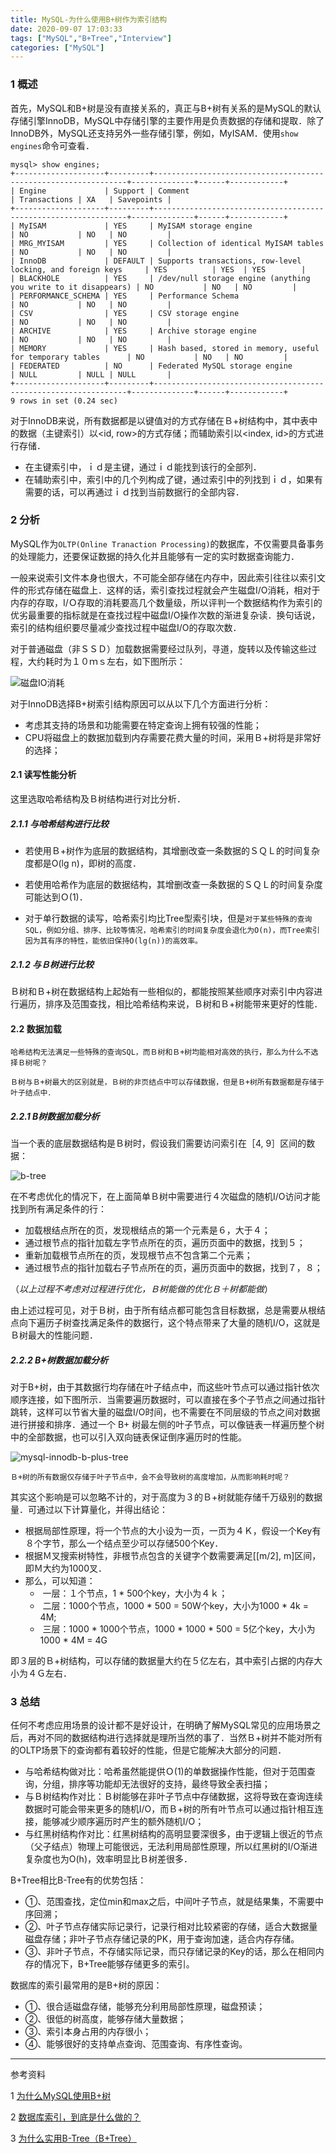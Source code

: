 ```yaml
---
title: MySQL-为什么使用B+树作为索引结构
date: 2020-09-07 17:03:33
tags: ["MySQL","B+Tree","Interview"]
categories: ["MySQL"]
---
```


### 1 概述

首先，MySQL和B+树是没有直接关系的，真正与B+树有关系的是MySQL的默认存储引擎InnoDB，MySQL中存储引擎的主要作用是负责数据的存储和提取．除了InnoDB外，MySQL还支持另外一些存储引擎，例如，MyISAM．使用`show engines`命令可查看．

<!--more-->

```mysql
mysql> show engines;
+--------------------+---------+----------------------------------------------------------------+--------------+------+------------+
| Engine             | Support | Comment                                                        | Transactions | XA   | Savepoints |
+--------------------+---------+----------------------------------------------------------------+--------------+------+------------+
| MyISAM             | YES     | MyISAM storage engine                                          | NO           | NO   | NO         |
| MRG_MYISAM         | YES     | Collection of identical MyISAM tables                          | NO           | NO   | NO         |
| InnoDB             | DEFAULT | Supports transactions, row-level locking, and foreign keys     | YES          | YES  | YES        |
| BLACKHOLE          | YES     | /dev/null storage engine (anything you write to it disappears) | NO           | NO   | NO         |
| PERFORMANCE_SCHEMA | YES     | Performance Schema                                             | NO           | NO   | NO         |
| CSV                | YES     | CSV storage engine                                             | NO           | NO   | NO         |
| ARCHIVE            | YES     | Archive storage engine                                         | NO           | NO   | NO         |
| MEMORY             | YES     | Hash based, stored in memory, useful for temporary tables      | NO           | NO   | NO         |
| FEDERATED          | NO      | Federated MySQL storage engine                                 | NULL         | NULL | NULL       |
+--------------------+---------+----------------------------------------------------------------+--------------+------+------------+
9 rows in set (0.24 sec)
```



对于InnoDB来说，所有数据都是以键值对的方式存储在Ｂ+树结构中，其中表中的数据（主键索引）以<id, row>的方式存储；而辅助索引以<index, id>的方式进行存储．

- 在主键索引中，ｉｄ是主键，通过ｉｄ能找到该行的全部列．
- 在辅助索引中，索引中的几个列构成了键，通过索引中的列找到ｉｄ，如果有需要的话，可以再通过ｉｄ找到当前数据行的全部内容．



### 2 分析

MySQL作为`OLTP(Online Tranaction Processing)`的数据库，不仅需要具备事务的处理能力，还要保证数据的持久化并且能够有一定的实时数据查询能力．

一般来说索引文件本身也很大，不可能全部存储在内存中，因此索引往往以索引文件的形式存储在磁盘上．这样的话，索引查找过程就会产生磁盘I/O消耗，相对于内存的存取，I/Ｏ存取的消耗要高几个数量级，所以评判一个数据结构作为索引的优劣最重要的指标就是在查找过程中磁盘I/O操作次数的渐进复杂读．换句话说，索引的结构组织要尽量减少查找过程中磁盘I/O的存取次数．



对于普通磁盘（非ＳＳＤ）加载数据需要经过队列，寻道，旋转以及传输这些过程，大约耗时为１０ｍｓ左右，如下图所示：

![磁盘IO消耗](https://cdn.jsdelivr.net/gh/Jovry-Lee/cdn/img/MySQL-为什么使用B+树作为索引结构/磁盘IO消耗.png)



对于InnoDB选择B+树索引结构原因可以从以下几个方面进行分析：

- 考虑其支持的场景和功能需要在特定查询上拥有较强的性能；
- CPU将磁盘上的数据加载到内存需要花费大量的时间，采用Ｂ+树将是非常好的选择；



#### 2.1 读写性能分析

这里选取哈希结构及Ｂ树结构进行对比分析．

##### 2.1.1 与哈希结构进行比较

- 若使用Ｂ+树作为底层的数据结构，其增删改查一条数据的ＳＱＬ的时间复杂度都是O(lg n)，即树的高度．

- 若使用哈希作为底层的数据结构，其增删改查一条数据的ＳＱＬ的时间复杂度可能达到Ｏ(1)．

- 对于单行数据的读写，哈希索引均比Tree型索引块，但是`对于某些特殊的查询SQL，例如分组、排序、比较等情况，哈希索引的时间复杂度会退化为O(n)，而Tree索引因为其有序的特性，能依旧保持O(lg(n))的高效率。`




##### 2.1.2 与Ｂ树进行比较

Ｂ树和Ｂ+树在数据结构上起始有一些相似的，都能按照某些顺序对索引中内容进行遍历，排序及范围查找，相比哈希结构来说，Ｂ树和Ｂ+树能带来更好的性能．



#### 2.2 数据加载

`哈希结构无法满足一些特殊的查询SQL，而Ｂ树和Ｂ+树均能相对高效的执行，那么为什么不选择Ｂ树呢？`

`Ｂ树与Ｂ+树最大的区别就是，Ｂ树的非页结点中可以存储数据，但是Ｂ+树所有数据都是存储于叶子结点中．`



##### 2.2.1 B树数据加载分析

当一个表的底层数据结构是Ｂ树时，假设我们需要访问索引在［4, 9］区间的数据：

![b-tree](https://cdn.jsdelivr.net/gh/Jovry-Lee/cdn/img/MySQL-为什么使用B+树作为索引结构/b-tree.png)

在不考虑优化的情况下，在上面简单Ｂ树中需要进行４次磁盘的随机I/O访问才能找到所有满足条件的行：

- 加载根结点所在的页，发现根结点的第一个元素是６，大于４；
- 通过根节点的指针加载左字节点所在的页，遍历页面中的数据，找到５；
- 重新加载根节点所在的页，发现根节点不包含第二个元素；
- 通过根节点的指针加载右子节点所在的页，遍历页面中的数据，找到７，８；

（*以上过程不考虑对过程进行优化，Ｂ树能做的优化Ｂ＋树都能做*）



由上述过程可见，对于Ｂ树，由于所有结点都可能包含目标数据，总是需要从根结点向下遍历子树查找满足条件的数据行，这个特点带来了大量的随机I/O，这就是Ｂ树最大的性能问题．



##### 2.2.2 B+树数据加载分析

对于B+树，由于其数据行均存储在叶子结点中，而这些叶节点可以通过指针依次顺序连接，如下图所示．当需要遍历数据时，可以直接在多个子节点之间通过指针跳转，这样可以节省大量的磁盘I/O时间，也不需要在不同层级的节点之间对数据进行拼接和排序．通过一个 B+ 树最左侧的叶子节点，可以像链表一样遍历整个树中的全部数据，也可以引入双向链表保证倒序遍历时的性能。

![mysql-innodb-b-plus-tree](https://cdn.jsdelivr.net/gh/Jovry-Lee/cdn/img/MySQL-为什么使用B+树作为索引结构/mysql-innodb-b-plus-tree.png)



`Ｂ+树的所有数据仅存储于叶子节点中，会不会导致树的高度增加，从而影响耗时呢？`

其实这个影响是可以忽略不计的，对于高度为３的Ｂ+树就能存储千万级别的数据量．可通过以下计算量化，并得出结论：

- 根据局部性原理，将一个节点的大小设为一页，一页为４Ｋ，假设一个Key有８个字节，那么一个结点至少可以存储500个Key．
- 根据Ｍ叉搜索树特性，非根节点包含的关键字个数需要满足[[m/2], m]区间，即Ｍ大约为1000叉．
- 那么，可以知道：
  - ​	一层：１个节点，1 * 500个key，大小为４ｋ；
  - ​	二层：1000个节点，1000  * 500  = 50W个key，大小为1000 * 4k = 4M;
  - ​	三层：1000 * 1000个节点，1000 * 1000 * 500 = 5亿个key，大小为1000 * 4M = 4G

即３层的Ｂ+树结构，可以存储的数据量大约在５亿左右，其中索引占据的内存大小为４Ｇ左右．



### 3 总结

任何不考虑应用场景的设计都不是好设计，在明确了解MySQL常见的应用场景之后，再对不同的数据结构进行选择就是理所当然的事了．当然Ｂ+树并不能对所有的OLTP场景下的查询都有着较好的性能，但是它能解决大部分的问题．

- 与哈希结构做对比：哈希虽然能提供Ｏ(1)的单数据操作性能，但对于范围查询，分组，排序等功能却无法很好的支持，最终导致全表扫描；
- 与Ｂ树结构作对比：Ｂ树能够在非叶子节点中存储数据，这将导致在查询连续数据时可能会带来更多的随机I/O，而Ｂ+树的所有叶节点可以通过指针相互连接，能够减少顺序遍历时产生的额外随机I/O；
- 与红黑树结构作对比：红黑树结构的高明显要深很多，由于逻辑上很近的节点（父子结点）物理上可能很远，无法利用局部性原理，所以红黑树的I/O渐进复杂度也为O(h)，效率明显比Ｂ树差很多．



B+Tree相比B-Tree有的优势包括：

- ①、范围查找，定位min和max之后，中间叶子节点，就是结果集，不需要中序回溯；
- ②、叶子节点存储实际记录行，记录行相对比较紧密的存储，适合大数据量磁盘存储；非叶子节点存储记录的PK，用于查询加速，适合内存存储。
- ③、非叶子节点，不存储实际记录，而只存储记录的Key的话，那么在相同内存的情况下，B+Tree能够存储更多的索引。



数据库的索引最常用的是B+树的原因：

- ①、很合适磁盘存储，能够充分利用局部性原理，磁盘预读；
- ②、很低的树高度，能够存储大量数据；
- ③、索引本身占用的内存很小；
- ④、能够很好的支持单点查询、范围查询、有序性查询。



------

参考资料

1 [为什么MySQL使用B+树](https://draveness.me/whys-the-design-mysql-b-plus-tree/)

2 [数据库索引，到底是什么做的？](https://mp.weixin.qq.com/s/YMbRJwyjutGMD1KpI_fS0A)

3 [为什么实用B-Tree（B+Tree）](https://www.kancloud.cn/kancloud/theory-of-mysql-index/41856)

